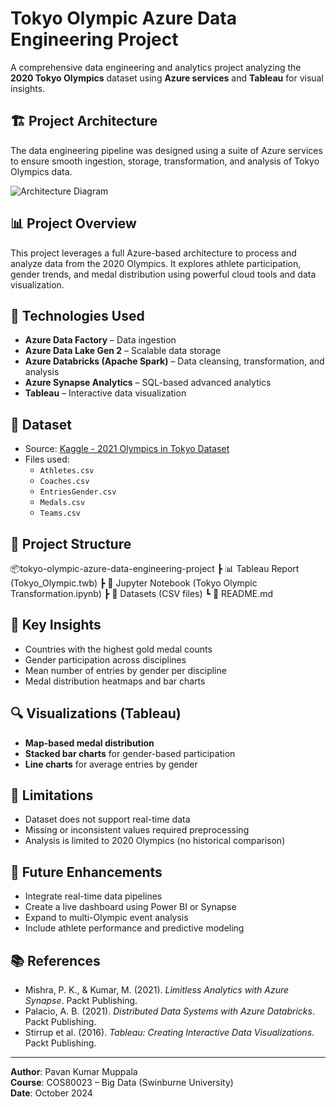 # Tokyo Olympic Azure Data Engineering Project

A comprehensive data engineering and analytics project analyzing the **2020 Tokyo Olympics** dataset using **Azure services** and **Tableau** for visual insights.

## 🏗️ Project Architecture

The data engineering pipeline was designed using a suite of Azure services to ensure smooth ingestion, storage, transformation, and analysis of Tokyo Olympics data.

![Architecture Diagram](images/architecture.png)

## 📊 Project Overview

This project leverages a full Azure-based architecture to process and analyze data from the 2020 Olympics. It explores athlete participation, gender trends, and medal distribution using powerful cloud tools and data visualization.

## 🔧 Technologies Used

- **Azure Data Factory** – Data ingestion
- **Azure Data Lake Gen 2** – Scalable data storage
- **Azure Databricks (Apache Spark)** – Data cleansing, transformation, and analysis
- **Azure Synapse Analytics** – SQL-based advanced analytics
- **Tableau** – Interactive data visualization

## 🧾 Dataset

- Source: [Kaggle - 2021 Olympics in Tokyo Dataset](https://www.kaggle.com/datasets/arjunprasadsarkhel/2021-olympics-in-tokyo)
- Files used:
  - `Athletes.csv`
  - `Coaches.csv`
  - `EntriesGender.csv`
  - `Medals.csv`
  - `Teams.csv`

## 📁 Project Structure

📦tokyo-olympic-azure-data-engineering-project
┣ 📊 Tableau Report (Tokyo_Olympic.twb)
┣ 📓 Jupyter Notebook (Tokyo Olympic Transformation.ipynb)
┣ 📁 Datasets (CSV files)
┗ 📄 README.md


## 📌 Key Insights

- Countries with the highest gold medal counts
- Gender participation across disciplines
- Mean number of entries by gender per discipline
- Medal distribution heatmaps and bar charts

## 🔍 Visualizations (Tableau)

- **Map-based medal distribution**
- **Stacked bar charts** for gender-based participation
- **Line charts** for average entries by gender

## 🚧 Limitations

- Dataset does not support real-time data
- Missing or inconsistent values required preprocessing
- Analysis is limited to 2020 Olympics (no historical comparison)

## 🔄 Future Enhancements

- Integrate real-time data pipelines
- Create a live dashboard using Power BI or Synapse
- Expand to multi-Olympic event analysis
- Include athlete performance and predictive modeling

## 📚 References

- Mishra, P. K., & Kumar, M. (2021). *Limitless Analytics with Azure Synapse*. Packt Publishing.
- Palacio, A. B. (2021). *Distributed Data Systems with Azure Databricks*. Packt Publishing.
- Stirrup et al. (2016). *Tableau: Creating Interactive Data Visualizations*. Packt Publishing.

---

**Author**: Pavan Kumar Muppala  
**Course**: COS80023 – Big Data (Swinburne University)  
**Date**: October 2024
